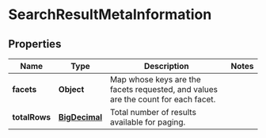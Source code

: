 
# SearchResultMetaInformation

## Properties
Name | Type | Description | Notes
------------ | ------------- | ------------- | -------------
**facets** | **Object** | Map whose keys are the facets requested, and values are the count for each facet. | 
**totalRows** | [**BigDecimal**](BigDecimal.md) | Total number of results available for paging. | 



